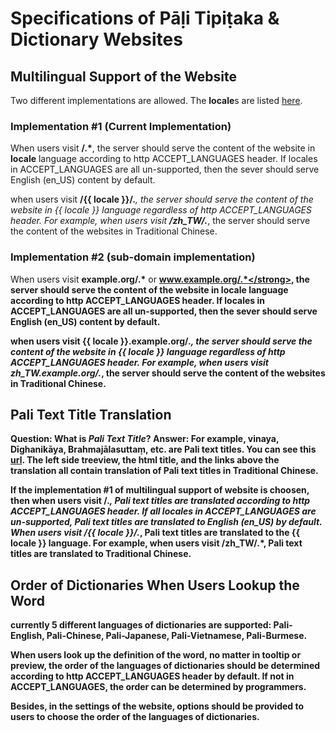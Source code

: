 # Specifications of Pāḷi Tipiṭaka & Dictionary Websites

## Multilingual Support of the Website

Two different implementations are allowed. The <strong>locale</strong>s are listed [here](http://www.roseindia.net/tutorials/I18N/locales-list.shtml).

### Implementation #1 (Current Implementation)

When users visit <strong>/.*</strong>, the server should serve the content of the website in <strong>locale</strong> language according to http ACCEPT_LANGUAGES header. If locales in ACCEPT_LANGUAGES are all un-supported, then the sever should serve English (en_US) content by default.

when users visit <strong>/{{ locale }}/.*</strong>, the server should serve the content of the website in {{ locale }} language regardless of http ACCEPT_LANGUAGES header. For example, when users visit <strong>/zh_TW/.*</strong>, the server should serve the content of the websites in Traditional Chinese.

### Implementation #2 (sub-domain implementation)

When users visit <strong>example.org/.*</strong> or <strong>www.example.org/.*</strong>, the server should serve the content of the website in <strong>locale</strong> language according to http ACCEPT_LANGUAGES header. If locales in ACCEPT_LANGUAGES are all un-supported, then the sever should serve English (en_US) content by default.

when users visit <strong>{{ locale }}.example.org/.*</strong>, the server should serve the content of the website in {{ locale }} language regardless of http ACCEPT_LANGUAGES header. For example, when users visit <strong>zh_TW.example.org/.*</strong>, the server should serve the content of the websites in Traditional Chinese.

## Pali Text Title Translation

Question: What is <em>Pali Text Title</em>?
Answer: For example, <strong>vinaya</strong>, <strong>Dīghanikāya</strong>, <strong>Brahmajālasuttaṃ</strong>, etc. are Pali text titles. You can see this [url](http://epalitipitaka.appspot.com/zh_TW/canon/sutta/khuddaka/khuddakap%C4%81%E1%B9%ADha/sara%E1%B9%87attaya%E1%B9%83). The left side treeview, the html title, and the links above the translation all contain translation of Pali text titles in Traditional Chinese.

If the implementation #1 of multilingual support of website is choosen, then when users visit <strong>/.*</strong>, Pali text titles are translated according to http ACCEPT_LANGUAGES header. If all locales in ACCEPT_LANGUAGES are un-supported, Pali text titles are translated to English (en_US) by default.
When users visit <strong>/{{ locale }}/.*</strong>, Pali text titles are translated to the {{ locale }} language. For example, when users visit <strong>/zh_TW/.*</strong>, Pali text titles are translated to Traditional Chinese.

## Order of Dictionaries When Users Lookup the Word

currently 5 different languages of dictionaries are supported: Pali-English, Pali-Chinese, Pali-Japanese, Pali-Vietnamese, Pali-Burmese.

When users look up the definition of the word, no matter in tooltip or preview, the order of the languages of dictionaries should be determined according to http ACCEPT_LANGUAGES header by default. If not in ACCEPT_LANGUAGES, the order can be determined by programmers.

Besides, in the settings of the website, options should be provided to users to choose the order of the languages of dictionaries.

